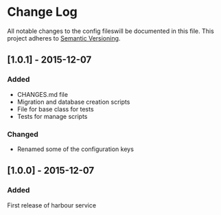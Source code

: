 # Change Log
All notable changes to the config fileswill be documented in this file.
This project adheres to [Semantic Versioning](http://semver.org/).

## [1.0.1] - 2015-12-07
### Added
 * CHANGES.md file
 * Migration and database creation scripts
 * File for base class for tests
 * Tests for manage scripts
### Changed
 * Renamed some of the configuration keys

## [1.0.0] - 2015-12-07
### Added
First release of harbour service


